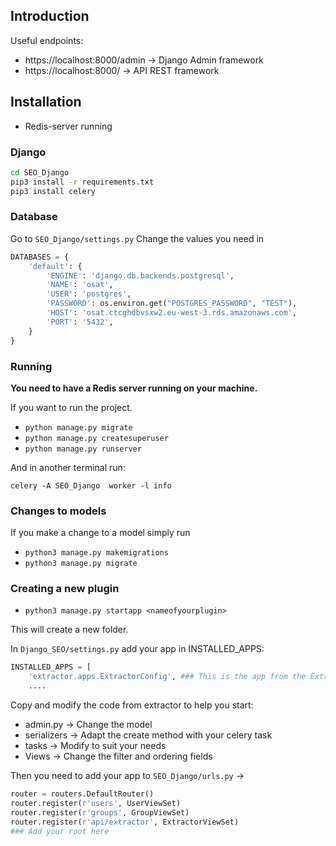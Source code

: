 ## Introduction

Useful endpoints:
- https://localhost:8000/admin -> Django Admin framework
- https://localhost:8000/ -> API REST framework

## Installation

- Redis-server running


### Django 

```Bash
cd SEO_Django
pip3 install -r requirements.txt
pip3 install celery
```

### Database 

Go to `SEO_Django/settings.py`
Change the values you need in 
```Python
DATABASES = {
    'default': {
        'ENGINE': 'django.db.backends.postgresql',
        'NAME': 'osat',
        'USER': 'postgres',
        'PASSWORD': os.environ.get("POSTGRES_PASSWORD", "TEST"),
        'HOST': 'osat.ctcghdbvsxw2.eu-west-3.rds.amazonaws.com',
        'PORT': '5432',
    }
}
```

### Running

**You need to have a Redis server running on your machine.**


If you want to run the project.

- `python manage.py migrate` 
- `python manage.py createsuperuser`
- `python manage.py runserver`

And in another terminal run:

`celery -A SEO_Django  worker -l info`

### Changes to models

If you make a change to a model simply run

- `python3 manage.py makemigrations`
- `python3 manage.py migrate` 


### Creating a new plugin

- `python3 manage.py startapp <nameofyourplugin>`

This will create a new folder.

In `Django_SEO/settings.py` add your app in INSTALLED_APPS:

```Python
INSTALLED_APPS = [
    'extractor.apps.ExtractorConfig', ### This is the app from the Extractor Folder
    ....
```

Copy and modify the code from extractor to help you start:
- admin.py -> Change the model
- serializers -> Adapt the create method with your celery task
- tasks -> Modify to suit your needs
- Views -> Change the filter and ordering fields

Then you need to add your app to `SEO_Django/urls.py` ->
```Python
router = routers.DefaultRouter()
router.register(r'users', UserViewSet)
router.register(r'groups', GroupViewSet)
router.register(r'api/extractor', ExtractorViewSet)
### Add your root here
```

